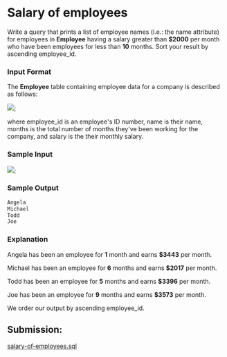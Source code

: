 # Salary of employees

Write a query that prints a list of employee names (i.e.: the name attribute) for employees in **Employee** having a salary greater than **$2000** per month who have been employees for less than **10** months. Sort your result by ascending employee_id.

### Input Format

The **Employee** table containing employee data for a company is described as follows:

![](https://s3.amazonaws.com/hr-challenge-images/19629/1458557872-4396838885-ScreenShot2016-03-21at4.27.13PM.png);

where employee_id is an employee's ID number, name is their name, months is the total number of months they've been working for the company, and salary is the their monthly salary.

### Sample Input

![](https://s3.amazonaws.com/hr-challenge-images/19630/1458558612-af3da3ceb7-ScreenShot2016-03-21at4.32.59PM.png);

### Sample Output

~~~sql
Angela
Michael
Todd
Joe
~~~

### Explanation

Angela has been an employee for **1** month and earns **$3443** per month.

Michael has been an employee for **6** months and earns **$2017** per month.

Todd has been an employee for **5** months and earns **$3396** per month.

Joe has been an employee for **9** months and earns **$3573** per month.

We order our output by ascending employee_id.

## Submission:

[salary-of-employees.sql](https://github.com/danipishinin/HackerRank/blob/main/sql/salary-of-employees.sql)